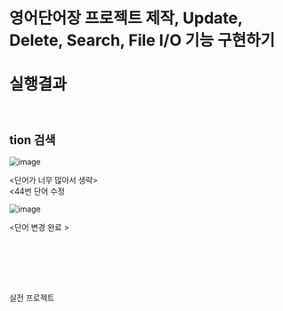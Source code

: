 # 영어단어장 프로젝트 제작, Update, Delete, Search, File I/O 기능 구현하기

# 실행결과
<Update><br/>
## tion 검색
![image](https://github.com/incheolWee/Project1/assets/126574194/299dd6e7-a5ae-4884-95fe-3991b91b3b03)



<단어가 너무 많아서 생략><br/>
<44번 단어 수정

![image](https://github.com/incheolWee/Project1/assets/126574194/12b7502c-6ff9-43c6-84b9-ec1cad8745d6)


<단어 변경 완료 ><br>




<Delete><br/>

<Search><br/>

<File><br/>


실전 프로젝트

